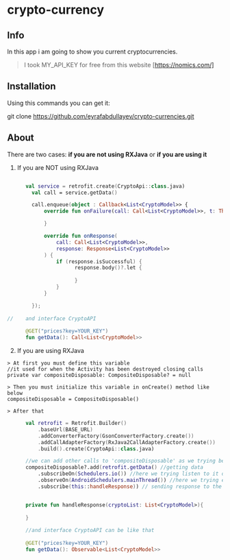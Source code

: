 # crypto-currency

## Info
In this app i am going to show you current cryptocurrencies.

> I took MY_API_KEY for free from this website [https://nomics.com/]

## Installation

Using this commands you can get it:

git clone https://github.com/eyrafabdullayev/crypto-currencies.git

## About

There are two cases: **if you are not using RXJava** or **if you are using it**

1) If you are NOT using RXJava
```kotlin

      val service = retrofit.create(CryptoApi::class.java)
        val call = service.getData()

        call.enqueue(object : Callback<List<CryptoModel>> {
            override fun onFailure(call: Call<List<CryptoModel>>, t: Throwable) {

            }

            override fun onResponse(
                call: Call<List<CryptoModel>>,
                response: Response<List<CryptoModel>>
            ) {
                if (response.isSuccessful) {
                      response.body()?.let {
                          
                      }
                }
            }            

        });
        
//    and interface CryptoAPI  
       
      @GET("prices?key=YOUR_KEY")
      fun getData(): Call<List<CryptoModel>>
```

  2) If you are using RXJava
  
    > At first you must define this variable
    //it used for when the Activity has been destroyed closing calls
    private var compositeDisposable: CompositeDisposable? = null
    
    > Then you must initialize this variable in onCreate() method like below
    compositeDisposable = CompositeDisposable()
    
    > After that
  
  ```kotlin
        val retrofit = Retrofit.Builder()
            .baseUrl(BASE_URL)
            .addConverterFactory(GsonConverterFactory.create())
            .addCallAdapterFactory(RxJava2CallAdapterFactory.create())
            .build().create(CryptoApi::class.java)

        //we can add other calls to 'compositeDisposable' as we trying below
        compositeDisposable?.add(retrofit.getData() //getting data
            .subscribeOn(Schedulers.io()) //here we trying listen to it on another thread
            .observeOn(AndroidSchedulers.mainThread()) //here we trying execute data on main thread
            .subscribe(this::handleResponse)) // sending response to the method

  
        private fun handleResponse(cryptoList: List<CryptoModel>){
        
        }
    
        //and interface CryptoAPI can be like that
    
        @GET("prices?key=YOUR_KEY")
        fun getData(): Observable<List<CryptoModel>>
    
```  
  
  
  
  
